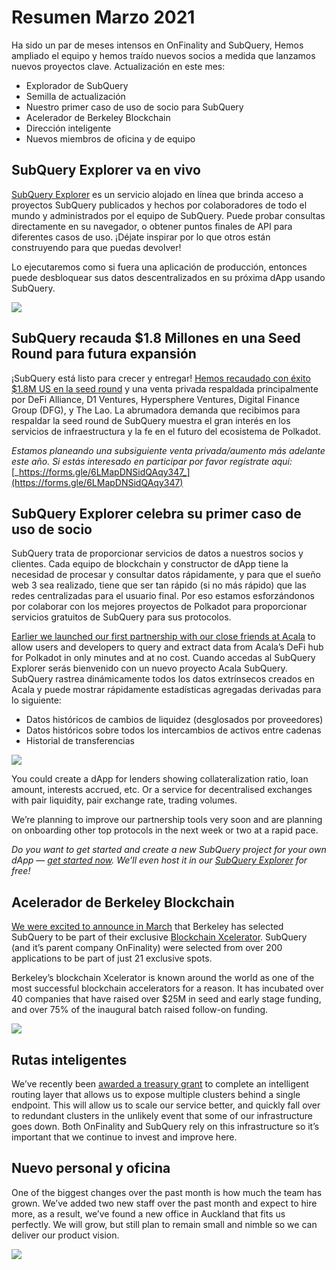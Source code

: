 # Resumen Marzo 2021

Ha sido un par de meses intensos en OnFinality and SubQuery, Hemos ampliado el equipo y hemos traído nuevos socios a medida que lanzamos nuevos proyectos clave. Actualización en este mes:

- Explorador de SubQuery
- Semilla de actualización
- Nuestro primer caso de uso de socio para SubQuery
- Acelerador de Berkeley Blockchain
- Dirección inteligente
- Nuevos miembros de oficina y de equipo

## SubQuery Explorer va en vivo

[SubQuery Explorer](https://explorer.subquery.network/) es un servicio alojado en línea que brinda acceso a proyectos SubQuery publicados y hechos por colaboradores de todo el mundo y administrados por el equipo de SubQuery. Puede probar consultas directamente en su navegador, o obtener puntos finales de API para diferentes casos de uso. ¡Déjate inspirar por lo que otros están construyendo para que puedas devolver!

Lo ejecutaremos como si fuera una aplicación de producción, entonces puede desbloquear sus datos descentralizados en su próxima dApp usando SubQuery.

![](https://miro.medium.com/max/1400/1*GE-Y6XKNOkj_MKY4ZuM5oQ.png)

## **SubQuery recauda $1.8 Millones en una Seed Round para futura expansión**

¡SubQuery está listo para crecer y entregar! [Hemos recaudado con éxito $1.8M US en la seed round](../blogs/20210312-SubQuery-Raises-%241.8M-Seed-Round-for-Future-Expansion.md) y una venta privada respaldada principalmente por DeFi Alliance, D1 Ventures, Hypersphere Ventures, Digital Finance Group (DFG), y The Lao. La abrumadora demanda que recibimos para respaldar la seed round de SubQuery muestra el gran interés en los servicios de infraestructura y la fe en el futuro del ecosistema de Polkadot.

_Estamos planeando una subsiguiente venta privada/aumento más adelante este año. Si estás interesado en participar por favor regístrate aquí:_ [_https://forms.gle/6LMapDNSidQAqy347_](https://forms.gle/6LMapDNSidQAqy347)

## **SubQuery Explorer celebra su primer caso de uso de socio**

SubQuery trata de proporcionar servicios de datos a nuestros socios y clientes. Cada equipo de blockchain y constructor de dApp tiene la necesidad de procesar y consultar datos rápidamente, y para que el sueño web 3 sea realizado, tiene que ser tan rápido (si no más rápido) que las redes centralizadas para el usuario final. Por eso estamos esforzándonos por colaborar con los mejores proyectos de Polkadot para proporcionar servicios gratuitos de SubQuery para sus protocolos.

[Earlier we launched our first partnership with our close friends at Acala](../customer_announcements/20210316-SubQuery-Integrates-Acala-to-Aggregate-and-Serve-DeFi-Data-to-Polkadot-and-Kusama-Builders.md) to allow users and developers to query and extract data from Acala’s DeFi hub for Polkadot in only minutes and at no cost. Cuando accedas al SubQuery Explorer serás bienvenido con un nuevo proyecto Acala SubQuery. SubQuery rastrea dinámicamente todos los datos extrínsecos creados en Acala y puede mostrar rápidamente estadísticas agregadas derivadas para lo siguiente:

- Datos históricos de cambios de liquidez (desglosados por proveedores)
- Datos históricos sobre todos los intercambios de activos entre cadenas
- Historial de transferencias

![](https://miro.medium.com/max/1400/0*LOig1jNfPTuVk73D)

You could create a dApp for lenders showing collateralization ratio, loan amount, interests accrued, etc. Or a service for decentralised exchanges with pair liquidity, pair exchange rate, trading volumes.

We’re planning to improve our partnership tools very soon and are planning on onboarding other top protocols in the next week or two at a rapid pace.

_Do you want to get started and create a new SubQuery project for your own dApp —_ [_get started now_](https://doc.subquery.network/quickstart.html)_. We’ll even host it in our_ [_SubQuery Explorer_](../blogs/20210305-Announcing-the-SubQuery-Explorer.md) _for free!_

## **Acelerador de Berkeley Blockchain**

[We were excited to announce in March](../blogs/20210523-SubQuery-Joins-Berkeleys-Blockchain-Xcelerator.md) that Berkeley has selected SubQuery to be part of their exclusive [Blockchain Xcelerator](https://www.xcelerator.berkeley.edu/). SubQuery (and it’s parent company OnFinality) were selected from over 200 applications to be part of just 21 exclusive spots.

Berkeley’s blockchain Xcelerator is known around the world as one of the most successful blockchain accelerators for a reason. It has incubated over 40 companies that have raised over $25M in seed and early stage funding, and over 75% of the inaugural batch raised follow-on funding.

![](https://miro.medium.com/max/1400/0*t-_mRJaTnGDQO-VI)

## **Rutas inteligentes**

We’ve recently been [awarded a treasury grant](https://kusama.polkassembly.io/treasury/72) to complete an intelligent routing layer that allows us to expose multiple clusters behind a single endpoint. This will allow us to scale our service better, and quickly fall over to redundant clusters in the unlikely event that some of our infrastructure goes down. Both OnFinality and SubQuery rely on this infrastructure so it’s important that we continue to invest and improve here.

## **Nuevo personal y oficina**

One of the biggest changes over the past month is how much the team has grown. We’ve added two new staff over the past month and expect to hire more, as a result, we’ve found a new office in Auckland that fits us perfectly. We will grow, but still plan to remain small and nimble so we can deliver our product vision.

![](https://miro.medium.com/max/1400/1*cJZxerXHfgVGu4-7h2xw4Q.jpeg)
